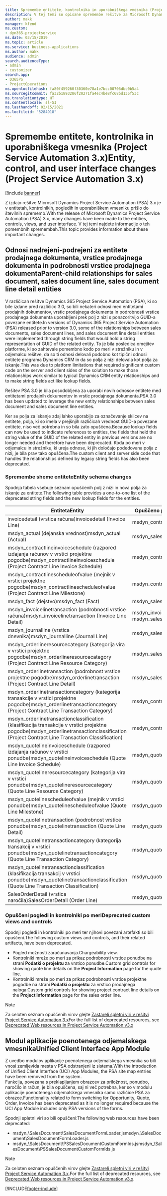 ```yaml
---
title: Spremembe entitete, kontrolnika in uporabniškega vmesnika (Project Service Automation 3.x)
description: V tej temi so opisane spremembe rešitve za Microsoft Dynamics Project Service Automation 3.x.
author: makk
manager: kfend
ms.custom:
- dyn365-projectservice
ms.date: 03/15/2019
ms.topic: article
ms.service: business-applications
ms.author: makk
audience: admin
search.audienceType:
- admin
- customizer
search.app:
- D365PS
- ProjectOperations
ms.openlocfilehash: fa80f459260f30360e78a1e7bcc00706dbc0b5a4
ms.sourcegitcommit: fa32b1893286f20271fa4ec4be8fc68bd135f53c
ms.translationtype: HT
ms.contentlocale: sl-SI
ms.lasthandoff: 02/15/2021
ms.locfileid: "5284918"
---
```

# <a name="entity-control-and-user-interface-changes-project-service-automation-3x"></a><span data-ttu-id="a38cb-103">Spremembe entitete, kontrolnika in uporabniškega vmesnika (Project Service Automation 3.x)</span><span class="sxs-lookup"><span data-stu-id="a38cb-103">Entity, control, and user interface changes (Project Service Automation 3.x)</span></span>

[!include [banner](../../includes/psa-now-project-operations.md)]


<span data-ttu-id="a38cb-104">Z izdajo rešitve Microsoft Dynamics Project Service Automation (PSA) 3.x je v entitetah, kontrolnikih, pogledih in uporabniškem vmesniku prišlo do številnih sprememb.</span><span class="sxs-lookup"><span data-stu-id="a38cb-104">With the release of Microsoft Dynamics Project Service Automation (PSA) 3.x, many changes have been made to the entities, controls, views, and user interface.</span></span> <span data-ttu-id="a38cb-105">V tej temi najdete informacije o teh pomembnih spremembah.</span><span class="sxs-lookup"><span data-stu-id="a38cb-105">This topic provides information about these important changes.</span></span>

## <a name="parent-child-relationships-for-sales-document-sales-document-line-sales-document-line-detail-entities"></a><span data-ttu-id="a38cb-106">Odnosi nadrejeni-podrejeni za entitete prodajnega dokumenta, vrstice prodajnega dokumenta in podrobnosti vrstice prodajnega dokumenta</span><span class="sxs-lookup"><span data-stu-id="a38cb-106">Parent-child relationships for sales document, sales document line, sales document line detail entities</span></span>
<span data-ttu-id="a38cb-107">V različicah rešitve Dynamics 365 Project Service Automation (PSA), ki so bile izdane pred različico 3.0, so bili nekateri odnosi med entitetami prodajnih dokumentov, vrstic prodajnega dokumenta in podrobnosti vrstice prodajnega dokumenta uporabljeni prek polj z nizi s ponazoritvijo GUID-a povezane entitete.</span><span class="sxs-lookup"><span data-stu-id="a38cb-107">In versions of Dynamics 365 Project Service Automation (PSA) released prior to version 3.0, some of the relationships between sales documents, sales document lines, and sales document line detail entities were implemented through string fields that would hold a string representation of GUID of the related entity.</span></span> <span data-ttu-id="a38cb-108">To je bila posledica omejitev platforme, ki so zahtevale pomembno kodo po meri v strežniku in v odjemalcu rešitve, da so ti odnosi delovali podobno kot tipični odnosi entitete programa Dynamics CRM in da so polja z nizi delovala kot polja za iskanje.</span><span class="sxs-lookup"><span data-stu-id="a38cb-108">This was due to platform limitations that required significant custom code on the server and client sides of the solution to make those relationships work similar to typical Dynamics CRM entity relationships and to make string fields act like lookup fields.</span></span>

<span data-ttu-id="a38cb-109">Rešitev PSA 3.0 je bila posodobljena za uporabi novih odnosov entitete med entitetami prodajnih dokumentov in vrstic prodajnega dokumenta.</span><span class="sxs-lookup"><span data-stu-id="a38cb-109">PSA 3.0 has been updated to leverage the new entity relationships between sales document and sales document line entities.</span></span>

<span data-ttu-id="a38cb-110">Ker se polja za iskanje zdaj lahko uporabijo za označevanje sklicev na entitete, polja, ki so imela v prejšnjih različicah vrednost GUID-a povezane entitete, niso več potrebna in so bila zato opuščena.</span><span class="sxs-lookup"><span data-stu-id="a38cb-110">Because lookup fields can now be used to indicate references to entities, the fields that held the string value of the GUID of the related entity in previous versions are no longer needed and therefore have been deprecated.</span></span> <span data-ttu-id="a38cb-111">Koda po meri v odjemalcu in strežniku, ki ureja odnose, ki jih določajo podedovana polja z nizi, je bila prav tako opuščena.</span><span class="sxs-lookup"><span data-stu-id="a38cb-111">The custom client and server side code that handles the relationships defined by legacy string fields has also been deprecated.</span></span>

### <a name="entity-schema-changes"></a><span data-ttu-id="a38cb-112">Spremembe sheme entitete</span><span class="sxs-lookup"><span data-stu-id="a38cb-112">Entity schema changes</span></span>
<span data-ttu-id="a38cb-113">Spodnja tabela vsebuje seznam opuščenih polj z nizi in nova polja za iskanje za entitete.</span><span class="sxs-lookup"><span data-stu-id="a38cb-113">The following table provides a one-to-one list of the deprecated string fields and the new lookup fields for the entities.</span></span> 

 <span data-ttu-id="a38cb-114">Entiteta</span><span class="sxs-lookup"><span data-stu-id="a38cb-114">Entity</span></span> |   <span data-ttu-id="a38cb-115">Opuščeno polje (niz)</span><span class="sxs-lookup"><span data-stu-id="a38cb-115">Deprecated field (String)</span></span> | <span data-ttu-id="a38cb-116">Novo polje (iskanje)</span><span class="sxs-lookup"><span data-stu-id="a38cb-116">New field (Lookup)</span></span>
--- | --- | ---
<span data-ttu-id="a38cb-117">invoicedetail (vrstica računa)</span><span class="sxs-lookup"><span data-stu-id="a38cb-117">invoicedetail (Invoice Line)</span></span> |  <span data-ttu-id="a38cb-118">msdyn_contractline</span><span class="sxs-lookup"><span data-stu-id="a38cb-118">msdyn_contractline</span></span> |    <span data-ttu-id="a38cb-119">msdyn_contractlineid</span><span class="sxs-lookup"><span data-stu-id="a38cb-119">msdyn_contractlineid</span></span>
<span data-ttu-id="a38cb-120">msdyn_actual (dejanska vrednost)</span><span class="sxs-lookup"><span data-stu-id="a38cb-120">msdyn_actual (Actual)</span></span> | <span data-ttu-id="a38cb-121">msdyn_salescontractline</span><span class="sxs-lookup"><span data-stu-id="a38cb-121">msdyn_salescontractline</span></span> |   <span data-ttu-id="a38cb-122">msdyn_salescontractlineid</span><span class="sxs-lookup"><span data-stu-id="a38cb-122">msdyn_salescontractlineid</span></span>
<span data-ttu-id="a38cb-123">msdyn_contractlineinvoiceschedule (razpored izdajanja računov v vrstici projektne pogodbe)</span><span class="sxs-lookup"><span data-stu-id="a38cb-123">msdyn_contractlineinvoiceschedule (Project Contract Line Invoice Schedule)</span></span> |    <span data-ttu-id="a38cb-124">msdyn_contractline</span><span class="sxs-lookup"><span data-stu-id="a38cb-124">msdyn_contractline</span></span> |    <span data-ttu-id="a38cb-125">msdyn_contractlineid</span><span class="sxs-lookup"><span data-stu-id="a38cb-125">msdyn_contractlineid</span></span>
<span data-ttu-id="a38cb-126">msdyn_contractlinescheduleofvalue (mejnik v vrstici projektne pogodbe)</span><span class="sxs-lookup"><span data-stu-id="a38cb-126">msdyn_contractlinescheduleofvalue (Project Contract Line Milestone)</span></span> |   <span data-ttu-id="a38cb-127">msdyn_contractline</span><span class="sxs-lookup"><span data-stu-id="a38cb-127">msdyn_contractline</span></span> |    <span data-ttu-id="a38cb-128">msdyn_contractlineid</span><span class="sxs-lookup"><span data-stu-id="a38cb-128">msdyn_contractlineid</span></span>
<span data-ttu-id="a38cb-129">msdyn_fact (dejstvo)</span><span class="sxs-lookup"><span data-stu-id="a38cb-129">msdyn_fact (Fact)</span></span> | <span data-ttu-id="a38cb-130">msdyn_salescontractline</span><span class="sxs-lookup"><span data-stu-id="a38cb-130">msdyn_salescontractline</span></span> |   <span data-ttu-id="a38cb-131">msdyn_salescontractlineid</span><span class="sxs-lookup"><span data-stu-id="a38cb-131">msdyn_salescontractlineid</span></span>
<span data-ttu-id="a38cb-132">msdyn_invoicelinetransaction (podrobnosti vrstice računa)</span><span class="sxs-lookup"><span data-stu-id="a38cb-132">msdyn_invoicelinetransaction (Invoice Line Detail)</span></span> | <span data-ttu-id="a38cb-133">msdyn_invoiceline</span><span class="sxs-lookup"><span data-stu-id="a38cb-133">msdyn_invoiceline</span></span> <br> <span data-ttu-id="a38cb-134">msdyn_salescontractline</span><span class="sxs-lookup"><span data-stu-id="a38cb-134">msdyn_salescontractline</span></span> | <span data-ttu-id="a38cb-135">msdyn_invoicelineid</span><span class="sxs-lookup"><span data-stu-id="a38cb-135">msdyn_invoicelineid</span></span> <br> <span data-ttu-id="a38cb-136">msdyn_salescontractlineid</span><span class="sxs-lookup"><span data-stu-id="a38cb-136">msdyn_salescontractlineid</span></span>
<span data-ttu-id="a38cb-137">msdyn_journalline (vrstica dnevnika)</span><span class="sxs-lookup"><span data-stu-id="a38cb-137">msdyn_journalline (Journal Line)</span></span> |  <span data-ttu-id="a38cb-138">msdyn_salescontractline</span><span class="sxs-lookup"><span data-stu-id="a38cb-138">msdyn_salescontractline</span></span> |   <span data-ttu-id="a38cb-139">msdyn_salescontractlineid</span><span class="sxs-lookup"><span data-stu-id="a38cb-139">msdyn_salescontractlineid</span></span>
<span data-ttu-id="a38cb-140">msdyn_orderlineresourcecategory (kategorija vira v vrstici projektne pogodbe)</span><span class="sxs-lookup"><span data-stu-id="a38cb-140">msdyn_orderlineresourcecategory (Project Contract Line Resource Category)</span></span> | <span data-ttu-id="a38cb-141">msdyn_salescontractline</span><span class="sxs-lookup"><span data-stu-id="a38cb-141">msdyn_salescontractline</span></span> |   <span data-ttu-id="a38cb-142">msdyn_contractlineid</span><span class="sxs-lookup"><span data-stu-id="a38cb-142">msdyn_contractlineid</span></span>
<span data-ttu-id="a38cb-143">msdyn_orderlinetransaction (podrobnost vrstice projektne pogodbe)</span><span class="sxs-lookup"><span data-stu-id="a38cb-143">msdyn_orderlinetransaction (Project Contract Line Detail)</span></span> | <span data-ttu-id="a38cb-144">msdyn_salescontractline</span><span class="sxs-lookup"><span data-stu-id="a38cb-144">msdyn_salescontractline</span></span> |   <span data-ttu-id="a38cb-145">msdyn_salescontractlineid</span><span class="sxs-lookup"><span data-stu-id="a38cb-145">msdyn_salescontractlineid</span></span>
<span data-ttu-id="a38cb-146">msdyn_orderlinetransactioncategory (kategorija transakcije v vrstici projektne pogodbe)</span><span class="sxs-lookup"><span data-stu-id="a38cb-146">msdyn_orderlinetransactioncategory (Project Contract Line Transaction Category)</span></span> |   <span data-ttu-id="a38cb-147">msdyn_contractline</span><span class="sxs-lookup"><span data-stu-id="a38cb-147">msdyn_contractline</span></span> |    <span data-ttu-id="a38cb-148">msdyn_contractlineid</span><span class="sxs-lookup"><span data-stu-id="a38cb-148">msdyn_contractlineid</span></span>
<span data-ttu-id="a38cb-149">msdyn_orderlinetransactionclassification (klasifikacija transakcije v vrstici projektne pogodbe)</span><span class="sxs-lookup"><span data-stu-id="a38cb-149">msdyn_orderlinetransactionclassification (Project Contract Line Transaction Classification)</span></span> |   <span data-ttu-id="a38cb-150">msdyn_contractline</span><span class="sxs-lookup"><span data-stu-id="a38cb-150">msdyn_contractline</span></span> |    <span data-ttu-id="a38cb-151">msdyn_contractlineid</span><span class="sxs-lookup"><span data-stu-id="a38cb-151">msdyn_contractlineid</span></span>
<span data-ttu-id="a38cb-152">msdyn_quotelineinvoiceschedule (razpored izdajanja računov v vrstici ponudbe)</span><span class="sxs-lookup"><span data-stu-id="a38cb-152">msdyn_quotelineinvoiceschedule (Quote Line Invoice Schedule)</span></span> |  <span data-ttu-id="a38cb-153">msdyn_quoteline</span><span class="sxs-lookup"><span data-stu-id="a38cb-153">msdyn_quoteline</span></span> |   <span data-ttu-id="a38cb-154">msdyn_quotelineid</span><span class="sxs-lookup"><span data-stu-id="a38cb-154">msdyn_quotelineid</span></span>
<span data-ttu-id="a38cb-155">msdyn_quotelineresourcecategory (kategorija vira v vrstici ponudbe)</span><span class="sxs-lookup"><span data-stu-id="a38cb-155">msdyn_quotelineresourcecategory (Quote Line Resource Category)</span></span> |    <span data-ttu-id="a38cb-156">msdyn_quoteline</span><span class="sxs-lookup"><span data-stu-id="a38cb-156">msdyn_quoteline</span></span> |   <span data-ttu-id="a38cb-157">msdyn_quotelineid</span><span class="sxs-lookup"><span data-stu-id="a38cb-157">msdyn_quotelineid</span></span>
<span data-ttu-id="a38cb-158">msdyn_quotelinescheduleofvalue (mejnik v vrstici ponudbe)</span><span class="sxs-lookup"><span data-stu-id="a38cb-158">msdyn_quotelinescheduleofvalue (Quote Line Milestone)</span></span> | <span data-ttu-id="a38cb-159">msdyn_quoteline</span><span class="sxs-lookup"><span data-stu-id="a38cb-159">msdyn_quoteline</span></span> |   <span data-ttu-id="a38cb-160">msdyn_quotelineid</span><span class="sxs-lookup"><span data-stu-id="a38cb-160">msdyn_quotelineid</span></span>
<span data-ttu-id="a38cb-161">msdyn_quotelinetransaction (podrobnost vrstice ponudbe)</span><span class="sxs-lookup"><span data-stu-id="a38cb-161">msdyn_quotelinetransaction (Quote Line Detail)</span></span> |    <span data-ttu-id="a38cb-162">msdyn_quoteline</span><span class="sxs-lookup"><span data-stu-id="a38cb-162">msdyn_quoteline</span></span> |   <span data-ttu-id="a38cb-163">msdyn_quotelineid</span><span class="sxs-lookup"><span data-stu-id="a38cb-163">msdyn_quotelineid</span></span>
<span data-ttu-id="a38cb-164">msdyn_quotelinetransactioncategory (kategorija transakcij v vrstici ponudbe)</span><span class="sxs-lookup"><span data-stu-id="a38cb-164">msdyn_quotelinetransactioncategory (Quote Line Transaction Category)</span></span> |  <span data-ttu-id="a38cb-165">msdyn_quoteline</span><span class="sxs-lookup"><span data-stu-id="a38cb-165">msdyn_quoteline</span></span> |   <span data-ttu-id="a38cb-166">msdyn_quotelineid</span><span class="sxs-lookup"><span data-stu-id="a38cb-166">msdyn_quotelineid</span></span>
<span data-ttu-id="a38cb-167">msdyn_quotelinetransactionclassification (klasifikacija transakcij v vrstici ponudbe)</span><span class="sxs-lookup"><span data-stu-id="a38cb-167">msdyn_quotelinetransactionclassification (Quote Line Transaction Classification)</span></span> |  <span data-ttu-id="a38cb-168">msdyn_quoteline</span><span class="sxs-lookup"><span data-stu-id="a38cb-168">msdyn_quoteline</span></span> |   <span data-ttu-id="a38cb-169">msdyn_quotelineid</span><span class="sxs-lookup"><span data-stu-id="a38cb-169">msdyn_quotelineid</span></span>
<span data-ttu-id="a38cb-170">SalesOrderDetail (vrstica naročila)</span><span class="sxs-lookup"><span data-stu-id="a38cb-170">SalesOrderDetail (Order Line)</span></span> | <span data-ttu-id="a38cb-171">msdyn_quotelineid</span><span class="sxs-lookup"><span data-stu-id="a38cb-171">msdyn_quotelineid</span></span> | <span data-ttu-id="a38cb-172">msdyn_quoteline</span><span class="sxs-lookup"><span data-stu-id="a38cb-172">msdyn_quoteline</span></span> 

### <a name="deprecated-custom-views-and-controls"></a><span data-ttu-id="a38cb-173">Opuščeni pogledi in kontrolniki po meri</span><span class="sxs-lookup"><span data-stu-id="a38cb-173">Deprecated custom views and controls</span></span>
<span data-ttu-id="a38cb-174">Spodnji pogledi in kontrolniki po meri ter njihovi povezani artefakti so bili opuščeni.</span><span class="sxs-lookup"><span data-stu-id="a38cb-174">The following custom views and controls, and their related artifacts, have been deprecated.</span></span>

- <span data-ttu-id="a38cb-175">Pogled možnosti zaračunavanja.</span><span class="sxs-lookup"><span data-stu-id="a38cb-175">Chargeability view.</span></span>
- <span data-ttu-id="a38cb-176">Kontrolniki mreže po meri za prikaz podrobnosti vrstice ponudbe na strani **Podatki o projektu** za vrstico ponudbe.</span><span class="sxs-lookup"><span data-stu-id="a38cb-176">Custom grid controls for showing quote line details on the **Project Information** page for the quote line.</span></span>
- <span data-ttu-id="a38cb-177">Kontrolniki mreže po meri za prikaz podrobnosti vrstice projektne pogodbe na strani **Podatki o projektu** za vrstico prodajnega naloga.</span><span class="sxs-lookup"><span data-stu-id="a38cb-177">Custom grid controls for showing project contract line details on the **Project Information** page for the sales order line.</span></span>

> [!NOTE]
> <span data-ttu-id="a38cb-178">Za celoten seznam opuščenih virov glejte [Zastareli spletni viri v rešitvi Project Service Automation 3.x](../developer-guides/web-resources-deprecated-v3.x.md)</span><span class="sxs-lookup"><span data-stu-id="a38cb-178">For the full list of deprecated resources, see [Deprecated Web resources in Project Service Automation v3.x](../developer-guides/web-resources-deprecated-v3.x.md)</span></span>

## <a name="unified-client-interface-app-module"></a><span data-ttu-id="a38cb-179">Modul aplikacije poenotenega odjemalskega vmesnika</span><span class="sxs-lookup"><span data-stu-id="a38cb-179">Unified Client Interface App Module</span></span>
<span data-ttu-id="a38cb-180">Z uvedbo modulov aplikacije poenotenega odjemalskega vmesnika so bili vnosi zemljevida mesta v PSA odstranjeni iz sistema.</span><span class="sxs-lookup"><span data-stu-id="a38cb-180">With the introduction of Unified Client Interface (UCI) App Modules, the PSA site map entries have been removed from the system.</span></span>  
<span data-ttu-id="a38cb-181">Funkcija, povezana s preklapljanjem obrazcev za priložnost, ponudbo, naročilo in račun, je bila opuščena, saj ni več potrebna, ker so v modulu aplikacije poenotenega odjemalskega vmesnika samo različice PSA za obrazce.</span><span class="sxs-lookup"><span data-stu-id="a38cb-181">Functionality related to form switching for Opportunity, Quote, Order, Invoice has been deprecated as it is no longer required because the UCI App Module includes only PSA versions of the forms.</span></span>  

<span data-ttu-id="a38cb-182">Spodnji spletni viri so bili opuščeni:</span><span class="sxs-lookup"><span data-stu-id="a38cb-182">The following web resources have been deprecated:</span></span>

- <span data-ttu-id="a38cb-183">msdyn_\SalesDocument\SalesDocumentFormLoader.js</span><span class="sxs-lookup"><span data-stu-id="a38cb-183">msdyn_\SalesDocument\SalesDocumentFormLoader.js</span></span>
- <span data-ttu-id="a38cb-184">msdyn_\SalesDocument\PSSalesDocumentCustomFormIds.js</span><span class="sxs-lookup"><span data-stu-id="a38cb-184">msdyn_\SalesDocument\PSSalesDocumentCustomFormIds.js</span></span>

> [!NOTE]
> <span data-ttu-id="a38cb-185">Za celoten seznam opuščenih virov glejte [Zastareli spletni viri v rešitvi Project Service Automation 3.x](../developer-guides/web-resources-deprecated-v3.x.md).</span><span class="sxs-lookup"><span data-stu-id="a38cb-185">For the full list of deprecated resources, see [Deprecated Web resources in Project Service Automation v3.x](../developer-guides/web-resources-deprecated-v3.x.md).</span></span>




[!INCLUDE[footer-include](../../includes/footer-banner.md)]